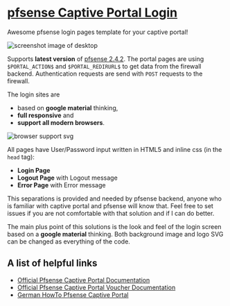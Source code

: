 # [pfsense Captive Portal Login](https://doc.pfsense.org/index.php/Captive_Portal)
Awesome pfsense login pages template for your captive portal!

![screenshot image of desktop](https://github.com/felixhaeberle/pfsense-captive-portal/blob/master/screens/screen-desktop.jpg)

Supports **latest version** of [pfsense 2.4.2](https://www.pfsense.org/download/).
The portal pages are using `$PORTAL_ACTION$` and `$PORTAL_REDIRURL$` to get data from the firewall backend.
Authentication requests are send with `POST` requests to the firewall.

The login sites are
- based on **google material** thinking,
- **full responsive** and
- **support all modern browsers**.

![browser support svg](https://github.com/felixhaeberle/pfsense-captive-portal/blob/master/screens/support.svg)

All pages have User/Password input written in HTML5 and inline css (in the `head` tag):

- **Login Page**
- **Logout Page** with Logout message
- **Error Page** with Error message

This separations is provided and needed by pfsense backend, anyone who is familiar with captive portal and pfsense will know that. Feel free to set issues if you are not comfortable with that solution and if I can do better.

The main plus point of this solutions is the look and feel of the login screen based on a **google material** thinking.
Both background image and logo SVG can be changed as everything of the code.

## A list of helpful links

- [Official Pfsense Captive Portal Documentation](https://doc.pfsense.org/index.php/Captive_Portal)
- [Official Pfsense Captive Portal Voucher Documentation](https://doc.pfsense.org/index.php/Captive_Portal_Vouchers)
- [German HowTo Pfsense Captive Portal](http://www.nwlab.net/tutorials/pfSense/Captive-Portal.html)
